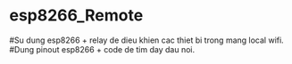 # esp8266_Remote

#Su dung esp8266 +  relay de dieu khien cac thiet bi trong mang local wifi.
#Dung pinout esp8266 + code de tim day dau noi.
